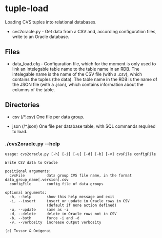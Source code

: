 # tuple-load
Loading CVS tuples into relational databases.

- cvs2oracle.py - Get data from a CSV and, according configuration files, write
to an Oracle database.

## Files

- data_load.cfg - Configuration file, which for the moment is only used to link an intelegable table name to the table name in an RDB. The intelegable name is the name of the CSV file (with a .csv), which contains the tuples (the data). The table name in the RDB is the name of the JSON file (with a .json), which contains information about the columns of the table.

## Directories

- csv (/\*.csv) One file per data group.

- json (/\*.json) One file per database table, with SQL commands required to load.

### ./cvs2oracle.py --help

```
usage: cvs2oracle.py [-h] [-i] [-u] [-d] [-b] [-v] cvsFile configFile

Write CSV data to Oracle

positional arguments:
  cvsFile          data group CVS file name, in the format data_group_name[.version].csv
  configFile       config file of data groups

optional arguments:
  -h, --help       show this help message and exit
  -i, --insert     insert or update in Oracle rows in CSV
                   (default if none action defined)
  -u, --update     same as -i
  -d, --delete     delete in Oracle rows not in CSV
  -b, --both       force -i and -d
  -v, --verbosity  increase output verbosity

(c) Tussor & Oxigenai
```
